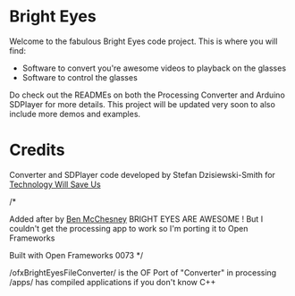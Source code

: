 Bright Eyes
==========

Welcome to the fabulous Bright Eyes code project.
This is where you will find:

* Software to convert you're awesome videos to playback on the glasses
* Software to control the glasses

Do check out the READMEs on both the Processing Converter and Arduino SDPlayer for more details.
This project will be updated very soon to also include more demos and examples.

Credits
==========
Converter and SDPlayer code developed by Stefan Dzisiewski-Smith for <a href="http://technologywillsaveus.org/" target="_blank">Technology Will Save Us</a>


/*

Added after by <a href="http://github.com/benMcChesney/" target="_blank">Ben McChesney</a>
BRIGHT EYES ARE AWESOME ! But I couldn't get the processing app to work so I'm porting it to Open Frameworks

Built with Open Frameworks 0073
*/

/ofxBrightEyesFileConverter/ is the OF Port of "Converter" in processing
/apps/ has compiled applications if you don't know C++ 

